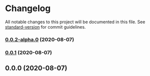# Changelog

All notable changes to this project will be documented in this file. See [standard-version](https://github.com/conventional-changelog/standard-version) for commit guidelines.

### [0.0.2-alpha.0](https://github.com/Chantouch/v-sanitize/compare/v0.0.1...v0.0.2-alpha.0) (2020-08-07)

### [0.0.1](https://github.com/Chantouch/v-sanitize/compare/v0.0.0...v0.0.1) (2020-08-07)

## 0.0.0 (2020-08-07)
